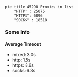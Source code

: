 
```mermaid
pie title 45290 Proxies in list
    "HTTP" : 25075
    "HTTPS": 6896
    "SOCKS" : 18518
```

### Some Info
#### Average Timeout

- mixed: 3.0s
- http: 1.5s
- https: 8.6s
- socks: 6.3s